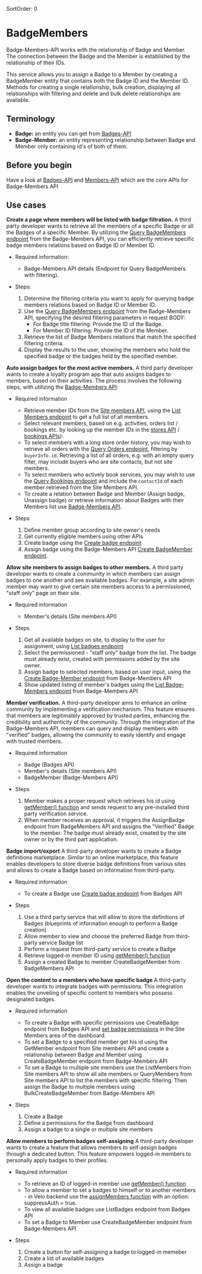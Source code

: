 SortOrder: 0
# BadgeMembers
Badge-Members-API works with the relationship of Badge and Member. 
The connection between the Badge and the Member 
is established by the relationship of their IDs. 

This service allows you to assign a Badge to a Member by creating a BadgeMember entity 
that contains both the Badge ID and the Member ID.
Methods for creating a single relationship, bulk creation, displaying all relationships with filtering and 
delete and bulk delete relationships are available.


## Terminology

- **Badge:** an entity you can get from [Badges-API]()
- **Badge-Member:** an entity representing relationship between Badge and Member only containing id's of both of them.


## Before you begin

Have a look at [Badges-API]() and [Members-API]() which are the core APIs for Badge-Members API

## Use cases

**Create a page where members will be listed with badge filtration.**
A third party developer wants to retrieve all the members of a specific Badge or all the Badges of a specific Member.
By utilizing the [Query BadgeMembers endpoint]() from the Badge-Members API, you can efficiently retrieve specific badge members relations based on Badge ID or Member ID. 

* Required information:
    * Badge-Members API details (Endpoint for Query BadgeMembers with filtering).

* Steps:
  1. Determine the filtering criteria you want to apply for querying badge members relations based on Badge ID or Member ID.
  2. Use the [Query BadgeMembers endpoint]() from the Badge-Members API, specifying the desired filtering parameters in request BODY:
     * For Badge title filtering: Provide the ID of the Badge.
     * For Member ID filtering: Provide the ID of the Member.
  3. Retrieve the list of Badge Members relations that match the specified filtering criteria.
  4. Display the results to the user, showing the members who hold the specified badge or the badges held by the specified member.

**Auto assign badges for the most active members.** A third party developer wants to create a loyalty program app that auto assigns badges to members, based on their activities.
The process involves the following steps, with utilizing the [Badge-Members API]():

* Required information
    * Retrieve member IDs from the [Site members API](https://dev.wix.com/api/rest/members/members/about-wix-members), using the [List Members endpoint](https://dev.wix.com/api/rest/members/members/list-members) to get a full list of all members.
    * Select relevant members, based on e.g. activities, orders list / bookings etc. by looking up the member IDs in the [stores API](https://dev.wix.com/api/rest/wix-stores/about-wix-stores) / [bookings APIs](https://dev.wix.com/api/rest/wix-bookings/about-wix-bookings)):
    * To select members with a long store order history, you may wish to retrieve all orders with the [Query Orders endpoint](https://dev.wix.com/api/rest/wix-stores/orders/query-orders), filtering by `buyerInfo.id`. Retrieving a list of all orders, e.g. with an empty query filter, may include buyers who are site contacts, but not site members.
    * To select members who actively book services, you may wish to use the [Query Bookings endpoint](https://dev.wix.com/api/rest/wix-bookings/bookings/bookings-reader/query-bookings) and include the `contactId` of each member retrieved from the Site Members API.
    * To create a relation between Badge and Member (Assign badge, Unassign badge) or retrieve information about Badges with their Members list use [Badge-Members API]().

* Steps
    1. Define member group according to site owner's needs
    2. Get currently eligible members using other APIs
    3. Create badge using the [Create badge endpoint](https://dev.wix.com/api/rest/members/badges/create-badge)
    4. Assign badge using the Badge-Members API [Create BadgeMember endpoint]().

**Allow site members to assign badges to other members.** A third party developer wants to create a community in which members can assign badges to one another and see available badges. For example, a site admin member may want to give certain site members access to a permissioned, "staff only" page on their site.

* Required information
    * Member's details (Site members API)

* Steps
    1. Get all available badges on site, to display to the user for assignment, using [List badges endpoint](https://dev.wix.com/api/rest/members/badges/list-badges)
    2. Select the permissioned - "staff only" badge from the list. The badge must already exist, created with permissions added by the site owner.
    3. Assign badge to selected members, based on user input, using the [Create Badge-Member endpoint]() from Badge-Members API
    4. Show updated listing of member's badges using the [List Badge-Members endpoint]() from Badge-Members API

**Member verification.** A third-party developer aims to enhance an online community by implementing a verification mechanism.
This feature ensures that members are legitimately approved by trusted parties, enhancing the credibility and authenticity of the community.
Through the integration of the Badge-Members API, members can query and display members with "verified" badges, allowing the community to easily identify and engage with trusted members.

* Required information
    * Badge (Badges API)
    * Member's details (Site members API)
    * BadgeMember (Badge-Members API)

* Steps
    1. Member makes a proper request which retrieves his id using [getMember() function](https://www.wix.com/velo/reference/wix-members-frontend/currentmember/getmember) and sends request to any pre-installed third party verification service.
    2. When member receives an approval, it triggers the AssignBadge endpoint from BadgeMembers API and assigns the "Verified" Badge to the member.
       The badge must already exist, created by the site owner or by the third part application.

**Badge import/export** A third-party developer wants to create a Badge definitions marketplace.
Similar to an online marketplace, this feature enables developers to store diverse badge definitions from various sites and allows to create a Badge based on information from third-party.

* Required information
    * To create a Badge use [Create badge endpoint](https://dev.wix.com/api/rest/members/badges/create-badge) from Badges API

* Steps
    1. Use a third party service that will allow to store the definitions of Badges (blueprints of information enough to perform a Badge creation)
    2. Allow member to view and choose the preferred Badge from third-party service Badge list
    3. Perform a request from third-party service to create a Badge
    4. Retrieve logged-in member ID using [getMember() function](https://www.wix.com/velo/reference/wix-members-frontend/currentmember/getmember)
    5. Assign a created Badge to member CreateBadgeMember from BadgeMembers API

**Open the content to a members who have specific badge** A third-party developer wants to integrate badges with permissions.
This integration enables the unveiling of specific content to members who possess designated badges.

* Required information
    * To create a Badge with specific permissions use CreateBadge endpoint from Badges API and [set badge permissions](https://support.wix.com/en/article/setting-permissions-for-a-member-badge)
      in the Site Members area of the dashboard.
    * To set a Badge to a specified member get his id using the GetMember endpoint from Site members API and create a relationship between Badge and Member using CreateBadgeMember endpoint from Badge-Members API
    * To set a Badge to multiple site members use the ListMembers from Site members API to show all site members or QueryMembers from Site members API to list the members with specific filtering.
      Then assign the Badge to multiple members using BulkCreateBadgeMember from Badge-Members API

* Steps
    1. Create a Badge
    2. Define a permissions for the Badge from dashboard
    3. Assign a badge to a single or multiple site members

**Allow members to perform badges self-assigning** A third-party developer wants to create a feature that allows members to self-assign badges through a dedicated button.
This feature empowers logged-in members to personally apply badges to their profiles.

* Required information
    * To retrieve an ID of logged-in member use [getMember() function](https://www.wix.com/velo/reference/wix-members-frontend/currentmember/getmember)
    * To allow a member to set a badges to himself or to another members - in Velo backend use the [assignMembers function](https://www.wix.com/velo/reference/wix-members-backend/badges/assignmembers) with an option:
      suppressAuth = true.
    * To view all available badges use ListBadges endpoint from Badges API
    * To set a Badge to Member use CreateBadgeMember endpoint from Badge-Members API

* Steps
    1. Create a button for self-assigning a badge to logged-in memeber
    2. Create a list of available badges
    3. Assign a badge



